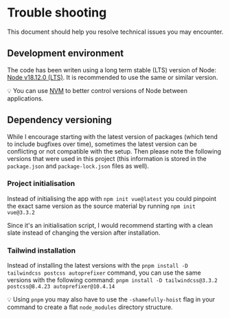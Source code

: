 # Trouble shooting

This document should help you resolve technical issues you may encounter.

## Development environment

The code has been writen using a long term stable (LTS) version of Node: [Node v18.12.0 (LTS)](https://nodejs.org/en/blog/release/v18.12.0). It is recommended to use the same or similar version.

💡 You can use [NVM](https://github.com/nvm-sh/nvm#node-version-manager---) to better control versions of Node between applications.

## Dependency versioning

While I encourage starting with the latest version of packages (which tend to include bugfixes over time), sometimes the latest version can be conflicting or not compatible with the setup. Then please note the following versions that were used in this project (this information is stored in the `package.json` and `package-lock.json` files as well).

### Project initialisation

Instead of initialising the app with `npm init vue@latest` you could pinpoint the exact same version as the source material by running `npm init vue@3.3.2`

Since it's an initialisation script, I would recommend starting with a clean slate instead of changing the version after installation.

### Tailwind installation

Instead of installing the latest versions with the `pnpm install -D tailwindcss postcss autoprefixer` command, you can use the same versions with the following command: `pnpm install -D tailwindcss@3.3.2 postcss@8.4.23 autoprefixer@10.4.14`

💡 Using `pnpm` you may also have to use the `-shamefully-hoist` flag in your command to create a flat `node_modules` directory structure.